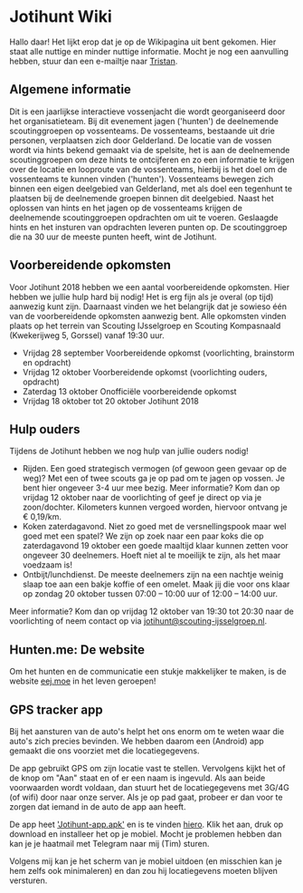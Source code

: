 # Jotihunt Wiki
Hallo daar! Het lijkt erop dat je op de Wikipagina uit bent gekomen. Hier staat alle nuttige en minder nuttige informatie. Mocht je nog een aanvulling hebben, stuur dan een e-mailtje naar [Tristan](mailto:info@tristandeboer.nl).

## Algemene informatie
Dit is een jaarlijkse interactieve vossenjacht die wordt georganiseerd door het organisatieteam. Bij dit evenement jagen ('hunten') de deelnemende scoutinggroepen op vossenteams. De vossenteams, bestaande uit drie personen, verplaatsen zich door Gelderland. De locatie van de vossen wordt via hints bekend gemaakt via de spelsite, het is aan de deelnemende scoutinggroepen om deze hints te ontcijferen en zo een informatie te krijgen over de locatie en  looproute van de vossenteams, hierbij is het doel om de vossenteams te kunnen vinden ('hunten'). Vossenteams bewegen zich binnen een eigen deelgebied van Gelderland, met als doel een tegenhunt te plaatsen bij de deelnemende groepen binnen dit deelgebied. Naast het oplossen van hints en het jagen op de vossenteams krijgen de deelnemende scoutinggroepen opdrachten om uit te voeren. Geslaagde hints en het insturen van opdrachten leveren punten op. De scoutinggroep die na 30 uur de meeste punten heeft, wint de Jotihunt. 

## Voorbereidende opkomsten
Voor Jotihunt 2018 hebben we een aantal voorbereidende opkomsten. Hier hebben we jullie hulp hard bij nodig!
Het is erg fijn als je overal (op tijd) aanwezig kunt zijn. Daarnaast vinden we het belangrijk dat je sowieso één
van de voorbereidende opkomsten aanwezig bent. Alle opkomsten vinden plaats op het terrein van Scouting
IJsselgroep en Scouting Kompasnaald (Kwekerijweg 5, Gorssel) vanaf 19:30 uur.

* Vrijdag 28 september Voorbereidende opkomst (voorlichting, brainstorm en opdracht)
* Vrijdag 12 oktober Voorbereidende opkomst (voorlichting ouders, opdracht)
* Zaterdag 13 oktober Onofficiële voorbereidende opkomst
* Vrijdag 18 oktober tot 20 oktober Jotihunt 2018

## Hulp ouders
Tijdens de Jotihunt hebben we nog hulp van jullie ouders nodig!
* Rijden. Een goed strategisch vermogen (of gewoon geen gevaar op de weg)? Met een of twee scouts
ga je op pad om te jagen op vossen. Je bent hier ongeveer 3-4 uur mee bezig. Meer informatie? Kom
dan op vrijdag 12 oktober naar de voorlichting of geef je direct op via je zoon/dochter. Kilometers
kunnen vergoed worden, hiervoor ontvang je € 0,19/km.
* Koken zaterdagavond. Niet zo goed met de versnellingspook maar wel goed met een spatel? We zijn
op zoek naar een paar koks die op zaterdagavond 19 oktober een goede maaltijd klaar kunnen zetten
voor ongeveer 30 deelnemers. Hoeft niet al te moeilijk te zijn, als het maar voedzaam is!
* Ontbijt/lunchdienst. De meeste deelnemers zijn na een nachtje weinig slaap toe aan een bakje koffie
of een omelet. Maak jij die voor ons klaar op zondag 20 oktober tussen 07:00 – 10:00 uur of 12:00 –
14:00 uur.

Meer informatie? Kom dan op vrijdag 12 oktober van 19:30 tot 20:30 naar de voorlichting of neem contact op via
jotihunt@scouting-ijsselgroep.nl.

## Hunten.me: De website
Om het hunten en de communicatie een stukje makkelijker te maken, is de website [eej.moe](https://www.eej.moe) in het leven geroepen!

## GPS tracker app
Bij het aansturen van de auto's helpt het ons enorm om te weten waar die auto's zich precies bevinden. We hebben daarom een (Android) app gemaakt die ons voorziet met die locatiegegevens.

De app gebruikt GPS om zijn locatie vast te stellen. Vervolgens kijkt het of de knop om "Aan" staat en of er een naam is ingevuld. Als aan beide voorwaarden wordt voldaan, dan stuurt het de locatiegegevens met 3G/4G (of wifi) door naar onze server. Als je op pad gaat, probeer er dan voor te zorgen dat iemand in de auto de app aan heeft.

De app heet ['Jotihunt-app.apk'](https://github.com/ScoutingIJsselgroep/JotihuntWiki/raw/master/Jotihunt-app.apk) en is te vinden [hiero](https://github.com/ScoutingIJsselgroep/JotihuntWiki/raw/master/Jotihunt-app.apk). Klik het aan, druk op download en installeer het op je mobiel. Mocht je problemen hebben dan kan je je haatmail met Telegram naar mij (Tim) sturen. 

Volgens mij kan je het scherm van je mobiel uitdoen (en misschien kan je hem zelfs ook minimaleren) en dan zou hij locatiegevens moeten blijven versturen.
